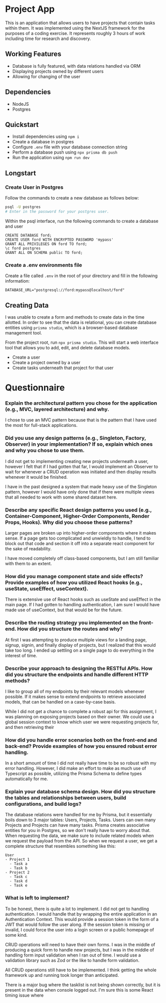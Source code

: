 # Project App

This is an application that allows users to have projects that contain tasks within them. It was implemented using the NextJS framework for the purposes of a coding exercise. It represents roughly 3 hours of work including time for research and discovery.

## Working Features

- Database is fully featured, with data relations handled via ORM
- Displaying projects owned by different users
- Allowing for changing of the user

## Dependencies

- NodeJS
- Postgres

## Quickstart

- Install dependencies using `npm i`
- Create a database in postgres
- Configure `.env` file with your database connection string
- Perform a database push using `npx prisma db push`
- Run the application using `npm run dev`

## Longstart

### Create User in Postgres

Follow the commands to create a new database as follows below:
```bash
psql -U postgres
# Enter in the password for your postgres user.
```
Within the psql interface, run the following commands to create a database and user
``` 
CREATE DATABASE ford;
CREATE USER ford WITH ENCRYPTED PASSWORD 'mypass'
GRANT ALL PRIVILEGES ON ford TO ford;
\c ford postgres
GRANT ALL ON SCHEMA public TO ford;
```

### Create a .env environments file

Create a file called `.env` in the root of your directory and fill in the following information:
```
DATABASE_URL="postgresql://ford:mypass@localhost/ford"
```

## Creating Data

I was unable to create a form and methods to create data in the time allotted. In order to see that the data is relational, you can create database entities using `prisma studio`, which is a browser-based database management tool.

From the project root, run `npx prisma studio`. This will start a web interface tool that allows you to add, edit, and delete database models.

- Create a user
- Create a project owned by a user
- Create tasks underneath that project for that user

# Questionnaire

### Explain the architectural pattern you chose for the application (e.g., MVC, layered architecture) and why.

I chose to use an MVC pattern because that is the pattern that I have used the most for full-stack applications.

### Did you use any design patterns (e.g., Singleton, Factory, Observer) in your implementation? If so, explain which ones and why you chose to use them.

I did not get to implementing creating new projects underneath a user, however I felt that if I had gotten that far, I would implement an Observer to wait for whenever a CRUD operation was initiated and then display results whenever it would be finished.

I have in the past designed a system that made heavy use of the Singleton pattern, however I would have only done that if there were multiple views that all needed to work with some shared dataset here.

### Describe any specific React design patterns you used (e.g., Container-Component, Higher-Order Components, Render Props, Hooks). Why did you choose these patterns?

Larger pages are broken up into higher-order components where it makes sense. If a page gets too complicated and unwieldly to handle, I tend to block out that code and section it off into a separate react component for the sake of readability.

I have moved completely off class-based components, but I am still familiar with them to an extent.

### How did you manage component state and side effects? Provide examples of how you utilized React hooks (e.g., useState, useEffect, useContext).

There is extensive use of React hooks such as useState and useEffect in the main page. If I had gotten to handling authentication, I am sure I would have made use of useContext, but that would be for the future.

### Describe the routing strategy you implemented on the front-end. How did you structure the routes and why?

At first I was attempting to produce multiple views for a landing page, signup, signin, and finally display of projects, but I realized that this would take too long. I ended up settling on a single page to do everything in the interest of time.

### Describe your approach to designing the RESTful APIs. How did you structure the endpoints and handle different HTTP methods?

I like to group all of my endpoints by their relevant models whenever possible. If it makes sense to extend endpoints to retrieve associated models, that can be handled on a case-by-case basis.

While I did not get a chance to complete a robust api for this assignment, I was planning on exposing projects based on their owner. We could use a global session context to know which user we were requesting projects for, and then retrieving their 

### How did you handle error scenarios both on the front-end and back-end? Provide examples of how you ensured robust error handling.

In a short amount of time I did not really have time to be so robust with my error handling. However, I did make an effort to make as much use of Typescript as possible, utilizing the Prisma Schema to define types automatically for me.

### Explain your database schema design. How did you structure the tables and relationships between users, build configurations, and build logs?

The database relations were handled for me by Prisma, but it essentially boils down to 3 major tables: Users, Projects, Tasks. Users can own many Projects and Projects can have many tasks. Prisma creates associative entities for you in Postgres, so we don't really have to worry about that. When requesting the data, we make sure to include related models when we request the payload from the API. So when we request a user, we get a complete structure that resembles something like this:

```
User
- Project 1
  - Task a
  - Task b
- Project 2
  - Task c
  - Task d
  - Task e
```

### What is left to implement?

To be honest, there is quite a lot to implement. I did not get to handling authentication. I would handle that by wrapping the entire application in an Authentication Context. This would provide a session token in the form of a JWT that would follow the user along. If the session token is missing or invalid, I could force the user into a login screen or a public homepage of some kind.

CRUD operations will need to have their own forms. I was in the middle of producing a quick form to handle new projects, but I was in the middle of handling form input validation when I ran out of time. I would use a validation library such as Zod or the like to handle form validation.

All CRUD operations still have to be implemented. I think getting the whole framework up and running took longer than anticipated.

There is a major bug where the tasklist is not being shown correctly, but it is present in the data when console logged out. I'm sure this is some React timing issue where 